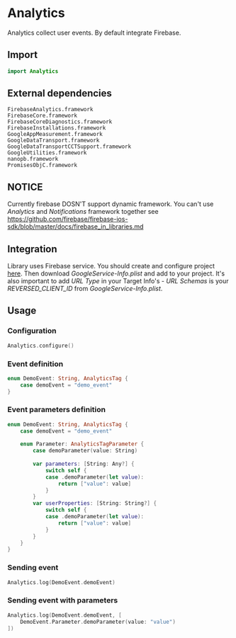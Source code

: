 # Analytics

Analytics collect user events.
By default integrate Firebase.

## Import

```swift
import Analytics
```

## External dependencies

```
FirebaseAnalytics.framework
FirebaseCore.framework
FirebaseCoreDiagnostics.framework
FirebaseInstallations.framework
GoogleAppMeasurement.framework
GoogleDataTransport.framework
GoogleDataTransportCCTSupport.framework
GoogleUtilities.framework
nanopb.framework
PromisesObjC.framework
```

## NOTICE
Currently firebase DOSN'T support dynamic framework. You can't use *Analytics* and *Notifications* framework together
see https://github.com/firebase/firebase-ios-sdk/blob/master/docs/firebase_in_libraries.md

## Integration

Library uses Firebase service. You should create and configure project [here](https://console.firebase.google.com/). Then download *GoogleService-Info.plist* and add to your project. It's also important to add *URL Type* in your Target Info's - *URL Schemas* is your *REVERSED_CLIENT_ID* from *GoogleService-Info.plist*.

## Usage

### Configuration

```swift
Analytics.configure()
```

### Event definition 

```swift
enum DemoEvent: String, AnalyticsTag {
    case demoEvent = "demo_event"
}
```

### Event parameters definition 
 
```swift
enum DemoEvent: String, AnalyticsTag {
    case demoEvent = "demo_event"
    
    enum Parameter: AnalyticsTagParameter {
        case demoParameter(value: String)
        
        var parameters: [String: Any?] {
            switch self {
            case .demoParameter(let value):
                return ["value": value]
            }
        }
        var userProperties: [String: String?] {
            switch self {
            case .demoParameter(let value):
                return ["value": value]
            }
        }
    }
}
```

### Sending event

```swift
Analytics.log(DemoEvent.demoEvent)
```

### Sending event with parameters

```swift
Analytics.log(DemoEvent.demoEvent, [
    DemoEvent.Parameter.demoParameter(value: "value")
])
```